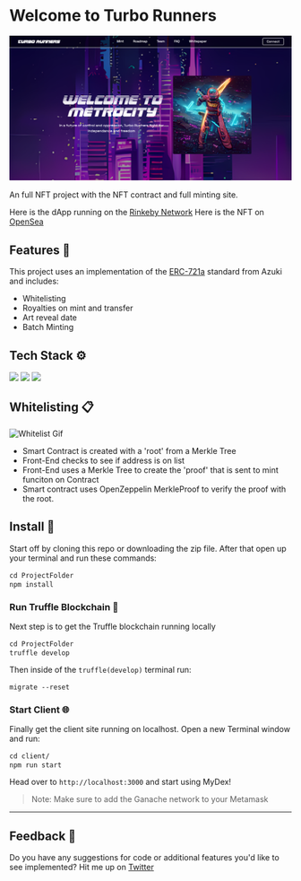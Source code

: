 # Welcome to Turbo Runners

![Turbo Runners Screenshot](https://raw.githubusercontent.com/jacobvanschenck/nft-project-nextjs/master/GIFs/turborunners-screenshot.png)

An full NFT project with the NFT contract and full minting site.

Here is the dApp running on the [Rinkeby Network](####)
Here is the NFT on [OpenSea](https://testnets.opensea.io/collection/turbo-runners-v5)

## Features 📼

This project uses an implementation of the [ERC-721a](https://www.azuki.com/erc721a) standard from Azuki and includes:

-   Whitelisting
-   Royalties on mint and transfer
-   Art reveal date
-   Batch Minting

## Tech Stack ⚙️

![](https://img.shields.io/badge/-Next.js-000000?logo=nextdotjs&logoColor=white&style=flat)
![](https://img.shields.io/badge/-Solidity-363636?logo=solidity&logoColor=black&style=flat)
![](https://img.shields.io/badge/-TailwindCSS-06B6D4?logo=tailwindcss&logoColor=white&style=flat)

## Whitelisting 📋

![Whitelist Gif](https://raw.githubusercontent.com/jacobvanschenck/nft-project-nextjs/master/GIFs/whitelist.gif)

-   Smart Contract is created with a 'root' from a Merkle Tree
-   Front-End checks to see if address is on list
-   Front-End uses a Merkle Tree to create the 'proof' that is sent to mint funciton on Contract
-   Smart contract uses OpenZeppelin MerkleProof to verify the proof with the root.

## Install 💾

Start off by cloning this repo or downloading the zip file.
After that open up your terminal and run these commands:

```
cd ProjectFolder
npm install
```

### Run Truffle Blockchain 🔗

Next step is to get the Truffle blockchain running locally

```
cd ProjectFolder
truffle develop
```

Then inside of the `truffle(develop)` terminal run:

```
migrate --reset
```

### Start Client 🌐

Finally get the client site running on localhost.
Open a new Terminal window and run:

```
cd client/
npm run start
```

Head over to `http://localhost:3000` and start using MyDex!

> Note: Make sure to add the Ganache network to your Metamask

---

## Feedback 🤝

Do you have any suggestions for code or additional features you'd like to see implemented? Hit me up on [Twitter](https://twitter.com/JacobVanSchenck)
